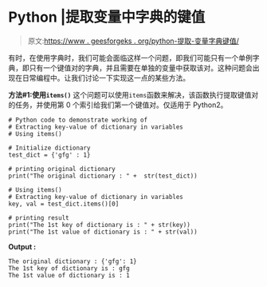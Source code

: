 # Python |提取变量中字典的键值

> 原文:[https://www . geesforgeks . org/python-提取-变量字典键值/](https://www.geeksforgeeks.org/python-extract-key-value-of-dictionary-in-variables/)

有时，在使用字典时，我们可能会面临这样一个问题，即我们可能只有一个单例字典，即只有一个键值对的字典，并且需要在单独的变量中获取该对。这种问题会出现在日常编程中。让我们讨论一下实现这一点的某些方法。

**方法#1:使用`items()`**
这个问题可以使用`items`函数来解决，该函数执行提取键值对的任务，并使用第 0 个索引给我们第一个键值对。仅适用于 Python2。

```
# Python code to demonstrate working of
# Extracting key-value of dictionary in variables
# Using items()

# Initialize dictionary
test_dict = {'gfg' : 1}

# printing original dictionary
print("The original dictionary : " +  str(test_dict))

# Using items()
# Extracting key-value of dictionary in variables
key, val = test_dict.items()[0]

# printing result 
print("The 1st key of dictionary is : " + str(key))
print("The 1st value of dictionary is : " + str(val))
```

**Output :**

```
The original dictionary : {'gfg': 1}
The 1st key of dictionary is : gfg
The 1st value of dictionary is : 1

```